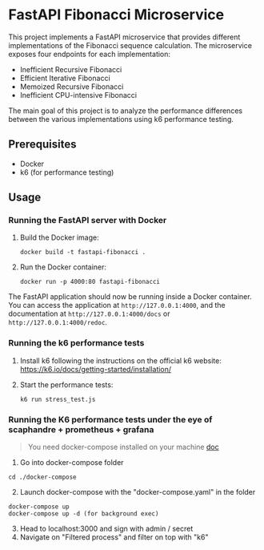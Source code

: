 # FastAPI Fibonacci Microservice

This project implements a FastAPI microservice that provides different implementations of the Fibonacci sequence calculation. The microservice exposes four endpoints for each implementation:

- Inefficient Recursive Fibonacci
- Efficient Iterative Fibonacci
- Memoized Recursive Fibonacci
- Inefficient CPU-intensive Fibonacci

The main goal of this project is to analyze the performance differences between the various implementations using k6 performance testing.

## Prerequisites

- Docker
- k6 (for performance testing)

## Usage

### Running the FastAPI server with Docker

1. Build the Docker image:

   ```
   docker build -t fastapi-fibonacci .
   ```

2. Run the Docker container:

   ```
   docker run -p 4000:80 fastapi-fibonacci
   ```

The FastAPI application should now be running inside a Docker container. You can access the application at `http://127.0.0.1:4000`, and the documentation at `http://127.0.0.1:4000/docs` or `http://127.0.0.1:4000/redoc`.

### Running the k6 performance tests

1. Install k6 following the instructions on the official k6 website: <https://k6.io/docs/getting-started/installation/>

2. Start the performance tests:

   ```
   k6 run stress_test.js
   ```

### Running the K6 performance tests under the eye of scaphandre + prometheus + grafana

> You need docker-compose installed on your machine [doc](https://docs.docker.com.zh.xy2401.com/v17.12/compose/install/)

1. Go into docker-compose folder
```
cd ./docker-compose
```
2. Launch docker-compose with the "docker-compose.yaml" in the folder
```
docker-compose up
docker-compose up -d (for background exec)
```
3. Head to localhost:3000 and sign with admin / secret
4. Navigate on "Filtered process" and filter on top with "k6"

